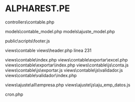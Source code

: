 # ALPHAREST.PE

controllers\contable.php


models\contable_model.php
models\ajuste_model.php

public\scripts\footer.js


views\contable
views\header.php   linea 231

views\contable\index.php
views\contable\exportar\excel.php
views\contable\exportar\index.php
views\contable\js\conta.js
views\contable\js\exportar.js
views\contable\js\validador.js
views\contable\validador\index.php

views\ajuste\all\empresa.php
views\ajuste\js\aju_emp_datos.js

cron.php
